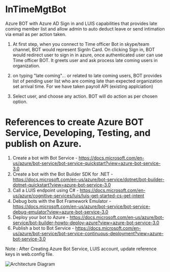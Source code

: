 # InTimeMgtBot
Azure BOT with Azure AD Sign in and LUIS capabilities that provides late coming member list and allow admin to auto deduct leave or send intimation via email as per action taken.


1.	At first step, when you connect to Time officer Bot in skype/team channel, 
BOT would represent SignIn Card. On clicking Sign in, BOT would redirect user to sign in in azure, 
once authenticated user can use Time officer BOT. It greets user and ask process late coming users in organization.

2. on typing "late coming"... or related to late coming users, BOT provides list of pending user list who are coming late than expected organization set arrival time. For we have taken payroll API (existing applciation)

3. Select user, and choose any action. BOT will do action as per chosen option.


# References to create Azure BOT Service, Developing, Testing, and publish on Azure.

1. Create a bot with Bot Service - https://docs.microsoft.com/en-us/azure/bot-service/bot-service-quickstart?view=azure-bot-service-3.0
2. Create a bot with the Bot Builder SDK for .NET - https://docs.microsoft.com/en-us/azure/bot-service/dotnet/bot-builder-dotnet-quickstart?view=azure-bot-service-3.0
3. Call a LUIS endpoint using C# - https://docs.microsoft.com/en-us/azure/cognitive-services/luis/luis-get-started-cs-get-intent
4. Debug bots with the Bot Framework Emulator -  https://docs.microsoft.com/en-us/azure/bot-service/bot-service-debug-emulator?view=azure-bot-service-3.0
5. Deploy your bot to Azure - https://docs.microsoft.com/en-us/azure/bot-service/bot-builder-howto-deploy-azure?view=azure-bot-service-3.0
6. Publish a bot to Bot Service - https://docs.microsoft.com/en-us/azure/bot-service/bot-service-continuous-deployment?view=azure-bot-service-3.0
 

  
Note : After Creating Azure Bot Service, LUIS account,  update reference keys in web.config file.
  
  ![Architecture Diagram](https://github.com/prakashinfotech/InTimeMgtBot/blob/master/Architecture%20Diagram%20-%201.jpg)
  
  
  
  
  
  
  
  
 
 
 

 
